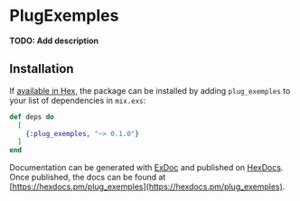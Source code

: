 # PlugExemples

**TODO: Add description**

## Installation

If [available in Hex](https://hex.pm/docs/publish), the package can be installed
by adding `plug_exemples` to your list of dependencies in `mix.exs`:

```elixir
def deps do
  [
    {:plug_exemples, "~> 0.1.0"}
  ]
end
```

Documentation can be generated with [ExDoc](https://github.com/elixir-lang/ex_doc)
and published on [HexDocs](https://hexdocs.pm). Once published, the docs can
be found at [https://hexdocs.pm/plug_exemples](https://hexdocs.pm/plug_exemples).

